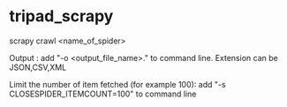 # tripad_scrapy
scrapy crawl <name_of_spider>

Output :
add "-o <output_file_name>.<extension>" to command line.
Extension can be JSON,CSV,XML

Limit the number of item fetched (for example 100):
add "-s CLOSESPIDER_ITEMCOUNT=100" to command line
